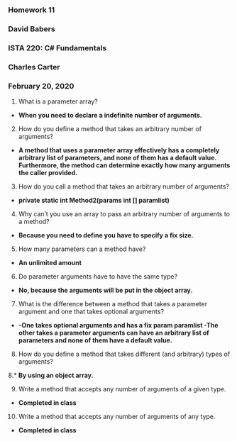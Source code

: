 ### Homework 11
### David Babers
### ISTA 220:  C# Fundamentals
### Charles Carter
### February 20, 2020



1.	What is a parameter array?

* **When you need to declare a indefinite number of arguments.**

2.	How do you define a method that takes an arbitrary number of arguments?

* **A method that uses a parameter array effectively has a completely arbitrary list of parameters, and none of them has a default value. Furthermore, the method can determine exactly how many arguments the caller provided.**

3.	How do you call a method that takes an arbitrary number of arguments?

* **private static int Method2(params int [] paramlist)**

4.	Why can’t you use an array to pass an arbitrary number of arguments to a method?

* **Because you need to define you have to specify a fix size.**

5.	How many parameters can a method have?

* **An unlimited amount**

6.	Do parameter arguments have to have the same type?

* **No, because the arguments will be put in the object array.**

7.	What is the difference between a method that takes a parameter argument and one that takes optional arguments?

* **-One takes optional arguments and has a fix param paramlist
    -The other takes a parameter arguments can have an arbitrary list of parameters and none of them have a default value.**

8.	How do you define a method that takes different (and arbitrary) types of arguments?

8.* **By using an object array.**


9.	Write a method that accepts any number of arguments of a given type.

* **Completed in class**

10.	Write a method that accepts any number of arguments of any type.

* **Completed in class**
